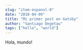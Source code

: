 ```yaml
---
slug: "item-espanol-0"
date: "2018-04-09"
title: "Mi primer post en Gatsby"
author: "Santiago Degetau"
tags: ["hello", "world"]
---
```


Hola, mundo!
